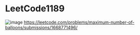 # LeetCode1189
![image](https://github.com/user-attachments/assets/540764f8-c9d2-46e1-8c84-88dea717e6d8)
https://leetcode.com/problems/maximum-number-of-balloons/submissions/1668771496/
